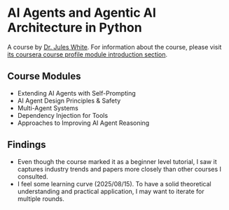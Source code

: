 # AI Agents and Agentic AI Architecture in Python

A course by [Dr. Jules White](https://engineering.vanderbilt.edu/bio/?pid=jules-white).
For information about the course, please visit [its coursera course profile module introduction section](https://www.coursera.org/learn/ai-agents-architecture-python#modules).

## Course Modules

- Extending AI Agents with Self-Prompting
- AI Agent Design Principles & Safety
- Multi-Agent Systems
- Dependency Injection for Tools
- Approaches to Improving AI Agent Reasoning

## Findings

- Even though the course marked it as a beginner level tutorial, I saw it captures industry trends and papers more closely than other courses I consulted.
- I feel some learning curve (2025/08/15). To have a solid theoretical understanding and practical application, I may want to iterate for multiple rounds.
